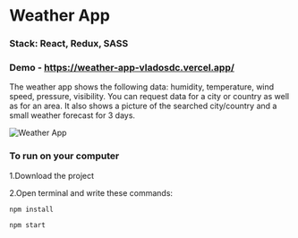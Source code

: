 # Weather App

### Stack: React, Redux, SASS

### Demo - https://weather-app-vladosdc.vercel.app/

The weather app shows the following data: humidity, temperature, wind speed, pressure, visibility.
You can request data for a city or country as well as for an area.
It also shows a picture of the searched city/country and a small weather forecast for 3 days.

![Weather App](https://github.com/vladosdc/Weather-App/assets/60854964/2c44e1ce-e357-47b2-9705-af65d1781289)


### To run on your computer

1.Download the project

2.Open terminal and write these commands:

`npm install`

`npm start`